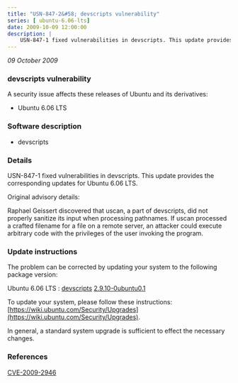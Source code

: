```yaml
---
title: "USN-847-2&#58; devscripts vulnerability"
series: [ ubuntu-6.06-lts]
date: 2009-10-09 12:00:00
description: |
    USN-847-1 fixed vulnerabilities in devscripts. This update provides the corresponding updates for Ubuntu 6.06 LTS.
--- 
```

 
 

*09 October 2009*

### devscripts vulnerability

A security issue affects these releases of Ubuntu and its derivatives:

* Ubuntu 6.06 LTS

### Software description

* devscripts 

### Details

USN-847-1 fixed vulnerabilities in devscripts. This update provides the corresponding updates for Ubuntu 6.06 LTS.

Original advisory details:

 Raphael Geissert discovered that uscan, a part of devscripts, did not properly sanitize its input when processing pathnames. If uscan processed a crafted filename for a file on a remote server, an attacker could execute arbitrary code with the privileges of the user invoking the program. 

### Update instructions

The problem can be corrected by updating your system to the following package version:

Ubuntu 6.06 LTS
 : [devscripts](https://launchpad.net/ubuntu/+source/devscripts) <span> [2.9.10-0ubuntu0.1](https://launchpad.net/ubuntu/+source/devscripts/2.9.10-0ubuntu0.1) </span> 

To update your system, please follow these instructions: [https://wiki.ubuntu.com/Security/Upgrades](https://wiki.ubuntu.com/Security/Upgrades).

In general, a standard system upgrade is sufficient to effect the necessary changes. 

### References

 
 [CVE-2009-2946](http://people.ubuntu.com/~ubuntu-security/cve/CVE-2009-2946)
 

